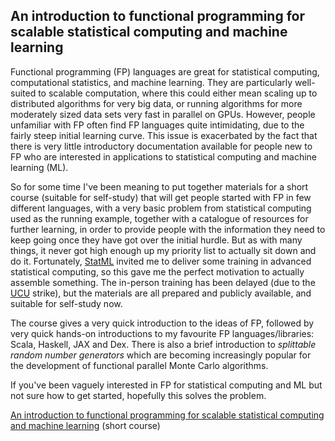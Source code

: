 ## An introduction to functional programming for scalable statistical computing and machine learning

Functional programming (FP) languages are great for statistical computing, computational statistics, and machine learning. They are particularly well-suited to scalable computation, where this could either mean scaling up to distributed algorithms for very big data, or running algorithms for more moderately sized data sets very fast in parallel on GPUs. However, people unfamiliar with FP often find FP languages quite intimidating, due to the fairly steep initial learning curve. This issue is exacerbated by the fact that there is very little introductory documentation available for people new to FP who are interested in applications to statistical computing and machine learning (ML).

So for some time I've been meaning to put together materials for a short course (suitable for self-study) that will get people started with FP in few different languages, with a very basic problem from statistical computing used as the running example, together with a catalogue of resources for further learning, in order to provide people with the information they need to keep going once they have got over the initial hurdle. But as with many things, it never got high enough up my priority list to actually sit down and do it. Fortunately, [StatML](https://statml.io/) invited me to deliver some training in advanced statistical computing, so this gave me the perfect motivation to actually assemble something. The in-person training has been delayed (due to the [UCU](https://www.ucu.org.uk/) strike), but the materials are all prepared and publicly available, and suitable for self-study now.

The course gives a very quick introduction to the ideas of FP, followed by very quick hands-on introductions to my favourite FP languages/libraries: Scala, Haskell, JAX and Dex. There is also a brief introduction to *splittable random number generators* which are becoming increasingly popular for the development of functional parallel Monte Carlo algorithms.

If you've been vaguely interested in FP for statistical computing and ML but not sure how to get started, hopefully this solves the problem.

[An introduction to functional programming for scalable statistical computing and machine learning](https://github.com/darrenjw/fp-ssc-course) (short course)

